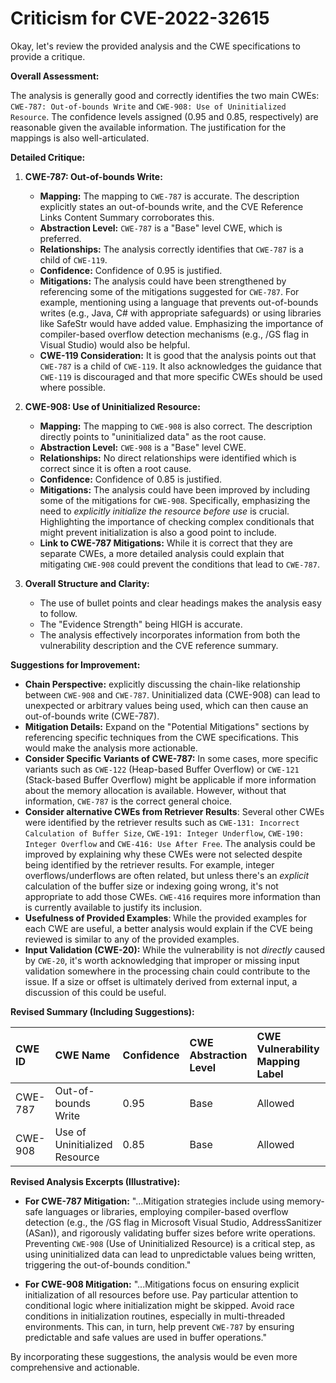 # Criticism for CVE-2022-32615

Okay, let's review the provided analysis and the CWE specifications to provide a critique.

**Overall Assessment:**

The analysis is generally good and correctly identifies the two main CWEs: `CWE-787: Out-of-bounds Write` and `CWE-908: Use of Uninitialized Resource`. The confidence levels assigned (0.95 and 0.85, respectively) are reasonable given the available information.  The justification for the mappings is also well-articulated.

**Detailed Critique:**

1.  **CWE-787: Out-of-bounds Write:**

    *   **Mapping:** The mapping to `CWE-787` is accurate. The description explicitly states an out-of-bounds write, and the CVE Reference Links Content Summary corroborates this.
    *   **Abstraction Level:** `CWE-787` is a "Base" level CWE, which is preferred.
    *   **Relationships:** The analysis correctly identifies that `CWE-787` is a child of `CWE-119`.
    *   **Confidence:** Confidence of 0.95 is justified.
    *   **Mitigations:** The analysis could have been strengthened by referencing some of the mitigations suggested for `CWE-787`.  For example, mentioning using a language that prevents out-of-bounds writes (e.g., Java, C# with appropriate safeguards) or using libraries like SafeStr would have added value. Emphasizing the importance of compiler-based overflow detection mechanisms (e.g., /GS flag in Visual Studio) would also be helpful.
    *   **CWE-119 Consideration:** It is good that the analysis points out that `CWE-787` is a child of `CWE-119`. It also acknowledges the guidance that `CWE-119` is discouraged and that more specific CWEs should be used where possible.

2.  **CWE-908: Use of Uninitialized Resource:**

    *   **Mapping:** The mapping to `CWE-908` is also correct. The description directly points to "uninitialized data" as the root cause.
    *   **Abstraction Level:** `CWE-908` is a "Base" level CWE.
    *   **Relationships:** No direct relationships were identified which is correct since it is often a root cause.
    *   **Confidence:** Confidence of 0.85 is justified.
    *   **Mitigations:** The analysis could have been improved by including some of the mitigations for `CWE-908`.  Specifically, emphasizing the need to *explicitly initialize the resource before use* is crucial.  Highlighting the importance of checking complex conditionals that might prevent initialization is also a good point to include.
    * **Link to CWE-787 Mitigations:** While it is correct that they are separate CWEs, a more detailed analysis could explain that mitigating `CWE-908` could prevent the conditions that lead to `CWE-787`.

3.  **Overall Structure and Clarity:**

    *   The use of bullet points and clear headings makes the analysis easy to follow.
    *   The "Evidence Strength" being HIGH is accurate.
    *   The analysis effectively incorporates information from both the vulnerability description and the CVE reference summary.

**Suggestions for Improvement:**

*   **Chain Perspective:** explicitly discussing the chain-like relationship between `CWE-908` and `CWE-787`. Uninitialized data (CWE-908) can lead to unexpected or arbitrary values being used, which can then cause an out-of-bounds write (CWE-787).
*   **Mitigation Details:** Expand on the "Potential Mitigations" sections by referencing specific techniques from the CWE specifications. This would make the analysis more actionable.
*   **Consider Specific Variants of CWE-787:** In some cases, more specific variants such as `CWE-122` (Heap-based Buffer Overflow) or `CWE-121` (Stack-based Buffer Overflow) might be applicable if more information about the memory allocation is available. However, without that information, `CWE-787` is the correct general choice.
*   **Consider alternative CWEs from Retriever Results**: Several other CWEs were identified by the retriever results such as `CWE-131: Incorrect Calculation of Buffer Size`, `CWE-191: Integer Underflow`, `CWE-190: Integer Overflow` and `CWE-416: Use After Free`. The analysis could be improved by explaining why these CWEs were not selected despite being identified by the retriever results. For example, integer overflows/underflows are often related, but unless there's an *explicit* calculation of the buffer size or indexing going wrong, it's not appropriate to add those CWEs. `CWE-416` requires more information than is currently available to justify its inclusion.
*   **Usefulness of Provided Examples**: While the provided examples for each CWE are useful, a better analysis would explain if the CVE being reviewed is similar to any of the provided examples.
*   **Input Validation (CWE-20):** While the vulnerability is not *directly* caused by `CWE-20`, it's worth acknowledging that improper or missing input validation somewhere in the processing chain could contribute to the issue. If a size or offset is ultimately derived from external input, a discussion of this could be useful.

**Revised Summary (Including Suggestions):**

| CWE ID  | CWE Name                                                     | Confidence | CWE Abstraction Level | CWE Vulnerability Mapping Label | CWE-Vulnerability Mapping Notes |
| :-------- | :----------------------------------------------------------- | :---------- | :---------------------- | :------------------------------ | :------------------------------ |
| CWE-787 | Out-of-bounds Write | 0.95      | Base                      | Allowed                         |                                 |
| CWE-908 | Use of Uninitialized Resource | 0.85      | Base                      | Allowed                         |                                 |

**Revised Analysis Excerpts (Illustrative):**

*   **For CWE-787 Mitigation:** "...Mitigation strategies include using memory-safe languages or libraries, employing compiler-based overflow detection (e.g., the /GS flag in Microsoft Visual Studio, AddressSanitizer (ASan)), and rigorously validating buffer sizes before write operations.  Preventing `CWE-908` (Use of Uninitialized Resource) is a critical step, as using uninitialized data can lead to unpredictable values being written, triggering the out-of-bounds condition."

*   **For CWE-908 Mitigation:** "...Mitigations focus on ensuring explicit initialization of all resources before use.  Pay particular attention to conditional logic where initialization might be skipped. Avoid race conditions in initialization routines, especially in multi-threaded environments. This can, in turn, help prevent `CWE-787` by ensuring predictable and safe values are used in buffer operations."

By incorporating these suggestions, the analysis would be even more comprehensive and actionable.